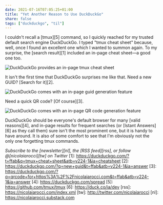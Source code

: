 ```yaml
---
date: 2021-07-16T07:05:25+01:00
title: "Yet Another Reason to Use DuckDuckGo"
share: false
tags: ["duckduckgo", "til"]
---
```

I couldn't recall a [tmux][5] command, so I quickly reached for my trusted default
search engine DuckDuckGo. I typed "tmux cheat sheet" because, well, once
I found an excellent one which I wanted to summon again. To my surprise, the
[search result][1] included an in-page cheat sheet—a good one too.

![DuckDuckGo provides an in-page tmux cheat sheet](/images/duckduckgo-tmux.png)

It isn't the first time that DuckDuckGo surprises me like that. Need a new
GUID? [Search for it][2].

![DuckDuckGo comes with an in-page guid generation feature](/images/duckduckgo-guid.png)

Need a quick QR code? [Of course][3].

![DuckDuckGo comes with an in-page QR code generation feature](/images/duckduckgo-qrcode.png)

DuckDuckGo should be everyone's default browser for many [valid reasons][4], and
in-page results for frequent searches (or [Istant Answers][6] as they call them)
sure isn't the most prominent one, but it is handy to have around. It is also of
some comfort to see that I'm obviously not the only one forgetting tmux
commands.

*Subscribe to the [newsletter][nl], the [RSS feed][rss], or follow @[nicolaiarocci][tw] on Twitter*
 [1]: https://duckduckgo.com/?t=ffab&q=tmux+cheat+sheet&atb=v224-1&ia=cheatsheet
 [2]: https://duckduckgo.com/?q=new+guid&t=ffab&atb=v224-1&ia=answer
 [3]: https://duckduckgo.com/?q=qrcode+for+https%3A%2F%2Fnicolaiarocci.com&t=ffab&atb=v224-1&ia=answer
 [4]: https://duckduckgo.com/spread
 [5]: https://github.com/tmux/tmux
 [6]: https://duck.co/ia/dev
 [rss]: https://nicolaiarocci.com/index.xml
 [tw]: http://twitter.com/nicolaiarocci
 [nl]: https://nicolaiarocci.substack.com
